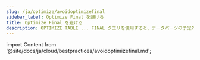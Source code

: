```yaml
---
slug: /ja/optimize/avoidoptimizefinal
sidebar_label: Optimize Final を避ける
title: Optimize Final を避ける
description: OPTIMIZE TABLE ... FINAL クエリを使用すると、データパーツの予定外のマージが開始されます。
---
```


import Content from '@site/docs/ja/cloud/bestpractices/avoidoptimizefinal.md';

<Content />
